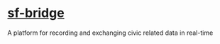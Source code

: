 [sf-bridge]((http://bridge.braitsch.io/))
======

A platform for recording and exchanging civic related data in real-time